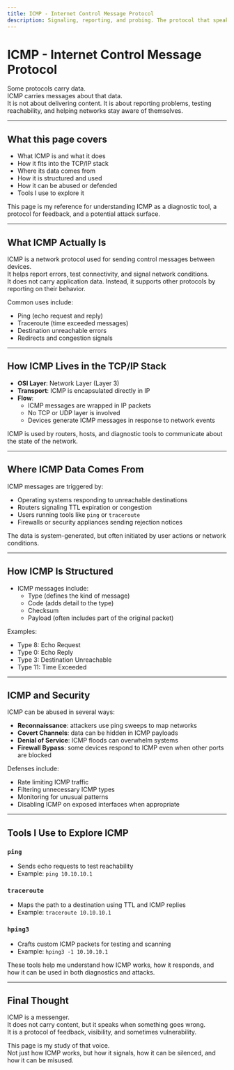 ```yaml
---
title: ICMP - Internet Control Message Protocol
description: Signaling, reporting, and probing. The protocol that speaks when others fail.
---
```


# ICMP - Internet Control Message Protocol

Some protocols carry data.  
ICMP carries messages about that data.  
It is not about delivering content. 
It is about reporting problems, testing reachability, 
and helping networks stay aware of themselves.

---

## What this page covers

- What ICMP is and what it does  
- How it fits into the TCP/IP stack  
- Where its data comes from  
- How it is structured and used  
- How it can be abused or defended  
- Tools I use to explore it  

This page is my reference for understanding ICMP as a diagnostic tool, 
a protocol for feedback, and a potential attack surface.

---

## What ICMP Actually Is

ICMP is a network protocol used for sending control messages between devices.  
It helps report errors, test connectivity, and signal network conditions.  
It does not carry application data. Instead, it supports other protocols by reporting on their behavior.

Common uses include:

- Ping (echo request and reply)  
- Traceroute (time exceeded messages)  
- Destination unreachable errors  
- Redirects and congestion signals

---

## How ICMP Lives in the TCP/IP Stack

- **OSI Layer**: Network Layer (Layer 3)  
- **Transport**: ICMP is encapsulated directly in IP  
- **Flow**:
  - ICMP messages are wrapped in IP packets  
  - No TCP or UDP layer is involved  
  - Devices generate ICMP messages in response to network events

ICMP is used by routers, hosts, and diagnostic tools 
to communicate about the state of the network.

---

## Where ICMP Data Comes From

ICMP messages are triggered by:

- Operating systems responding to unreachable destinations  
- Routers signaling TTL expiration or congestion  
- Users running tools like `ping` or `traceroute`  
- Firewalls or security appliances sending rejection notices

The data is system-generated, but often initiated by user actions or network conditions.

---

## How ICMP Is Structured

- ICMP messages include:
  - Type (defines the kind of message)  
  - Code (adds detail to the type)  
  - Checksum  
  - Payload (often includes part of the original packet)

Examples:

- Type 8: Echo Request  
- Type 0: Echo Reply  
- Type 3: Destination Unreachable  
- Type 11: Time Exceeded

---

## ICMP and Security

ICMP can be abused in several ways:

- **Reconnaissance**: attackers use ping sweeps to map networks  
- **Covert Channels**: data can be hidden in ICMP payloads  
- **Denial of Service**: ICMP floods can overwhelm systems  
- **Firewall Bypass**: some devices respond to ICMP even when other ports are blocked

Defenses include:

- Rate limiting ICMP traffic  
- Filtering unnecessary ICMP types  
- Monitoring for unusual patterns  
- Disabling ICMP on exposed interfaces when appropriate

---

## Tools I Use to Explore ICMP

### `ping`
- Sends echo requests to test reachability  
- Example: `ping 10.10.10.1`

### `traceroute`
- Maps the path to a destination using TTL and ICMP replies  
- Example: `traceroute 10.10.10.1`

### `hping3`
- Crafts custom ICMP packets for testing and scanning  
- Example: `hping3 -1 10.10.10.1`

These tools help me understand how ICMP works, 
how it responds, and how it can be used in both diagnostics and attacks.

---

## Final Thought

ICMP is a messenger.  
It does not carry content, but it speaks when something goes wrong.  
It is a protocol of feedback, visibility, and sometimes vulnerability.

This page is my study of that voice.  
Not just how ICMP works, but how it signals, how it can be silenced, and how it can be misused.
